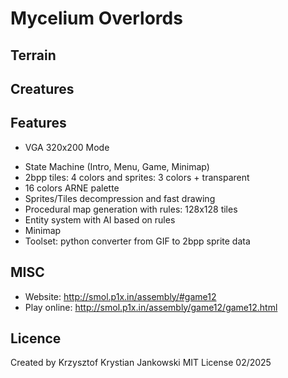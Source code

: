 # Mycelium Overlords

## Terrain


## Creatures



## Features
* VGA 320x200 Mode
- State Machine (Intro, Menu, Game, Minimap)
- 2bpp tiles: 4 colors and sprites: 3 colors + transparent
- 16 colors ARNE palette
- Sprites/Tiles decompression and fast drawing
- Procedural map generation with rules: 128x128 tiles
- Entity system with AI based on rules
- Minimap
- Toolset: python converter from GIF to 2bpp sprite data

## MISC
- Website: http://smol.p1x.in/assembly/#game12
- Play online: http://smol.p1x.in/assembly/game12/game12.html

## Licence
Created by Krzysztof Krystian Jankowski
MIT License
02/2025
